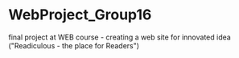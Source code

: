 # WebProject_Group16
final project at WEB course - creating a web site for innovated idea ("Readiculous - the place for Readers")
